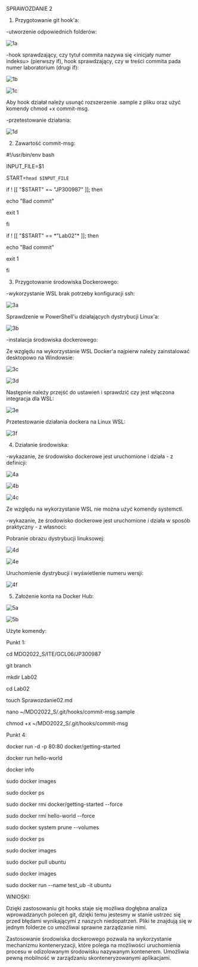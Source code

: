 SPRAWOZDANIE 2

1. Przygotowanie git hook'a:

-utworzenie odpowiednich folderów:

![1a](https://user-images.githubusercontent.com/92218468/159165429-373a3582-b16e-4941-a849-ba332e334f7e.JPG)

-hook sprawdzający, czy tytuł commita nazywa się <inicjały numer indeksu> (pierwszy if), hook sprawdzający, czy w treści commita pada numer laboratorium (drugi if):

![1b](https://user-images.githubusercontent.com/92218468/159165449-b0cf028e-467b-4a77-8a84-9df9e345e235.JPG)

![1c](https://user-images.githubusercontent.com/92218468/159165452-7a22f353-31b2-438b-96cf-9d5f441781bb.JPG)

Aby hook działał należy usunąć rozszerzenie .sample z pliku oraz użyć komendy chmod +x commit-msg.

-przetestowanie działania:

![1d](https://user-images.githubusercontent.com/92218468/159165459-58c01910-baf8-4db2-87fa-92008f5be619.JPG)


2. Zawartość commit-msg:
  
#!/usr/bin/env bash
  
INPUT_FILE=$1
  
START=`head $INPUT_FILE`
  
if ! [[ "$START" =~ "JP300987" ]]; then
  
  echo "Bad commit"
  
  exit 1
  
fi
  

if ! [[ "$START" == \*"Lab02"\* ]]; then
  
  echo "Bad commit"
  
  exit 1
  
fi


3. Przygotowanie środowiska Dockerowego:
  
-wykorzystanie WSL brak potrzeby konfiguracji ssh:

![3a](https://user-images.githubusercontent.com/92218468/159165471-93809097-0a99-4e85-8684-209e18694189.JPG)

Sprawdzenie w PowerShell'u działających dystrybucji Linux'a:

![3b](https://user-images.githubusercontent.com/92218468/159165474-b00d29f4-d7c2-46cf-8193-730fca550284.JPG)

-instalacja środowiska dockerowego:
  
Ze względu na wykorzystanie WSL Docker'a najpierw należy zainstalować desktopowo na Windowsie:

![3c](https://user-images.githubusercontent.com/92218468/159165476-705523cd-60f2-4f25-9157-9c07267d5bae.JPG)

![3d](https://user-images.githubusercontent.com/92218468/159165477-494af12e-1802-4c8e-9fb1-2c963fbac2fc.JPG)


Następnie należy przejść do ustawień i sprawdzić czy jest włączona integracja dla WSL:

![3e](https://user-images.githubusercontent.com/92218468/159165480-90c70658-b0d6-489f-b6ca-b6a48cea6ebf.JPG)

Przetestowanie działania dockera na Linux WSL:

![3f](https://user-images.githubusercontent.com/92218468/159165483-29f0da87-6009-457d-910d-7debb64e7792.JPG)


4. Działanie środowiska:

-wykazanie, że środowisko dockerowe jest uruchomione i działa - z definicji:

![4a](https://user-images.githubusercontent.com/92218468/159165486-972ac1b3-558d-478e-b51f-2c8c9920db88.JPG)

![4b](https://user-images.githubusercontent.com/92218468/159165492-d6838907-8004-4d92-a8b1-96685dbc435a.JPG)

![4c](https://user-images.githubusercontent.com/92218468/159165497-f7568817-5a51-476a-8d0d-aeb632e9e8a9.JPG)

Ze względu na wykorzystanie WSL nie można użyć komendy systemctl.

-wykazanie, że środowisko dockerowe jest uruchomione i działa w sposób praktyczny - z własnoci:

Pobranie obrazu dystrybucji linuksowej:

![4d](https://user-images.githubusercontent.com/92218468/159165501-3608c299-8d61-46f5-9c0c-a6bf8592fb3d.JPG)

![4e](https://user-images.githubusercontent.com/92218468/159165508-efcd0e1d-f492-4bd8-8abd-3d675f4dca50.JPG)


Uruchomienie dystrybucji i wyświetlenie numeru wersji:

![4f](https://user-images.githubusercontent.com/92218468/159165511-6ebeacfe-cfdd-4e1b-8ecb-3c68bd82c146.JPG)


5. Założenie konta na Docker Hub:

![5a](https://user-images.githubusercontent.com/92218468/159165515-0630ba17-fcf0-48e6-a218-ece202977201.JPG)

![5b](https://user-images.githubusercontent.com/92218468/159165516-064c426f-2646-406a-a18d-0dbfe2112fc9.JPG)


Użyte komendy:

Punkt 1:

cd MDO2022_S/ITE/GCL06/JP300987

git branch
  
mkdir Lab02

cd Lab02

touch Sprawozdanie02.md

nano ~/MDO2022_S/.git/hooks/commit-msg.sample

chmod +x ~/MDO2022_S/.git/hooks/commit-msg


Punkt 4:

docker run -d -p 80:80 docker/getting-started

docker run hello-world

docker info

sudo docker images

sudo docker ps

sudo docker rmi docker/getting-started --force

sudo docker rmi hello-world --force

sudo docker system prune --volumes

sudo docker ps

sudo docker images

sudo docker pull ubuntu

sudo docker images

sudo docker run --name test_ub -it ubuntu



WNIOSKI:

Dzięki zastosowaniu git hooks staje się możliwa dogłębna analiza wprowadzanych poleceń git, dzięki temu jestesmy w stanie ustrzec się przed błędami wynikającymi z naszych niedopatrzeń. Pliki te znajdują się w jednym folderze co umożliwai sprawne zarządzanie nimi.

Zastosowanie środowiska dockerowego pozwala na wykorzystanie mechanizmu konteneryzacji, które polega na możliwości uruchomienia procesu w odizolowanym środowisku nazywanym kontenerem. Umożliwia pewną mobilność w zarządzaniu skonteneryzowanymi aplikacjami.

